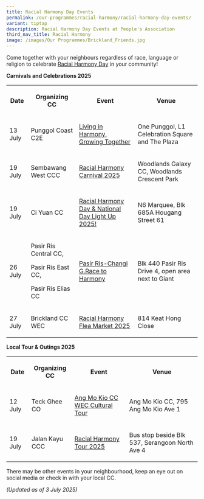 ```yaml
---
title: Racial Harmony Day Events
permalink: /our-programmes/racial-harmony/racial-harmony-day-events/
variant: tiptap
description: Racial Harmony Day Events at People's Association
third_nav_title: Racial Harmony
image: /images/Our Programmes/Brickland_Friends.jpg
---
```

<p>Come together with your neighbours regardless of race, language or religion
to celebrate <a href="https://www.pa.gov.sg/our-programmes/racial-harmony/racial-harmony-day/" rel="noopener noreferrer nofollow" target="_blank">Racial Harmony Day</a> in
your community!</p>
<p></p>
<p><strong>Carnivals and Celebrations 2025</strong>
</p>
<table style="minWidth: 100px">
<colgroup>
<col>
<col>
<col>
<col>
</colgroup>
<tbody>
<tr>
<th rowspan="1" colspan="1">
<p>Date</p>
</th>
<th rowspan="1" colspan="1">
<p>Organizing CC</p>
</th>
<th rowspan="1" colspan="1">
<p>Event</p>
</th>
<th rowspan="1" colspan="1">
<p>Venue</p>
</th>
</tr>
<tr>
<td rowspan="1" colspan="1">
<p>13 July</p>
</td>
<td rowspan="1" colspan="1">
<p>Punggol Coast C2E</p>
</td>
<td rowspan="1" colspan="1">
<p><a href="https://safe.menlosecurity.com/https://www.facebook.com/PunggolCoastC2E/" rel="noopener nofollow" target="_blank">Living in Harmony, Growing Together</a>
</p>
</td>
<td rowspan="1" colspan="1">
<p>One Punggol, L1 Celebration Square and The Plaza</p>
</td>
</tr>
<tr>
<td rowspan="1" colspan="1">
<p>19 July</p>
</td>
<td rowspan="1" colspan="1">
<p>Sembawang West CCC</p>
</td>
<td rowspan="1" colspan="1">
<p><a href="https://safe.menlosecurity.com/https://www.facebook.com/sembawang.our.home/posts/come-join-us-for-racial-harmony-day-%EF%B8%8F-date-saturday-19-july-2025-time-900-am-120/1168976441940203/" rel="noopener nofollow" target="_blank">Racial Harmony Carnival 2025</a>
</p>
</td>
<td rowspan="1" colspan="1">
<p>Woodlands Galaxy CC, Woodlands Crescent Park</p>
</td>
</tr>
<tr>
<td rowspan="1" colspan="1">
<p>19 July</p>
</td>
<td rowspan="1" colspan="1">
<p>Ci Yuan CC</p>
</td>
<td rowspan="1" colspan="1">
<p><a href="https://safe.menlosecurity.com/https://www.facebook.com/ciyuancclub/posts/pfbid0VnYC2WuLxnW2qSnVEyWXyfyK4FRSsHVWVyaNS9Zp8zDRXwGaMdV6eikHAPoPRURgl/" rel="noopener nofollow" target="_blank">Racial Harmony Day &amp; National Day Light Up 2025!</a>
</p>
</td>
<td rowspan="1" colspan="1">
<p>N6 Marquee, Blk 685A Hougang Street 61</p>
</td>
</tr>
<tr>
<td rowspan="1" colspan="1">
<p>26 July</p>
</td>
<td rowspan="1" colspan="1">
<p>Pasir Ris Central CC,</p>
<p>Pasir Ris East CC,</p>
<p>Pasir Ris Elias CC</p>
</td>
<td rowspan="1" colspan="1">
<p><a href="https://safe.menlosecurity.com/https://www.facebook.com/100077673220419/photos/759093330023101/?_rdr" rel="noopener nofollow" target="_blank">Pasir Ris-Changi G.Race to Harmony</a>
</p>
</td>
<td rowspan="1" colspan="1">
<p>Blk 440 Pasir Ris Drive 4, open area next to Giant</p>
</td>
</tr>
<tr>
<td rowspan="1" colspan="1">
<p>27 July</p>
</td>
<td rowspan="1" colspan="1">
<p>Brickland CC WEC</p>
</td>
<td rowspan="1" colspan="1">
<p><a href="https://safe.menlosecurity.com/https://www.facebook.com/ilovebrickland/" rel="noopener nofollow" target="_blank">Racial Harmony Flea Market 2025</a>
</p>
</td>
<td rowspan="1" colspan="1">
<p>814 Keat Hong Close</p>
</td>
</tr>
</tbody>
</table>
<p></p>
<p><strong>Local Tour &amp; Outings 2025</strong>
</p>
<table style="minWidth: 100px">
<colgroup>
<col>
<col>
<col>
<col>
</colgroup>
<tbody>
<tr>
<th rowspan="1" colspan="1">
<p>Date</p>
</th>
<th rowspan="1" colspan="1">
<p>Organizing CC</p>
</th>
<th rowspan="1" colspan="1">
<p>Event</p>
</th>
<th rowspan="1" colspan="1">
<p>Venue</p>
</th>
</tr>
<tr>
<td rowspan="1" colspan="1">
<p>12 July</p>
</td>
<td rowspan="1" colspan="1">
<p>Teck Ghee CO</p>
</td>
<td rowspan="1" colspan="1">
<p><a href="https://safe.menlosecurity.com/https://www.facebook.com/amkwec2021/photos/%EF%B8%8F-explore-singapores-rich-cultural-tapestry-with-amkcc-wec-join-us-for-a-meaning/678751021455256/?_rdr" rel="noopener nofollow" target="_blank">Ang Mo Kio CC WEC Cultural Tour</a>
</p>
</td>
<td rowspan="1" colspan="1">
<p>Ang Mo Kio CC, 795 Ang Mo Kio Ave 1</p>
</td>
</tr>
<tr>
<td rowspan="1" colspan="1">
<p>19 July</p>
</td>
<td rowspan="1" colspan="1">
<p>Jalan Kayu CCC</p>
</td>
<td rowspan="1" colspan="1">
<p><a href="https://safe.menlosecurity.com/https://www.facebook.com/photo/?fbid=1176284634535814&amp;set=a.288660043298282" rel="noopener nofollow" target="_blank">Racial Harmony Tour 2025</a>
</p>
</td>
<td rowspan="1" colspan="1">
<p>Bus stop beside Blk 537, Serangoon North Ave 4</p>
</td>
</tr>
</tbody>
</table>
<p>There may be other events in your neighbourhood, keep an eye out on social
media or check in with your local CC.</p>
<p><em>(Updated as of 3 July 2025)</em>
</p>